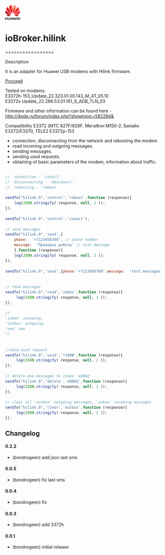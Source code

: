 ![Logo](admin/hilink.png)   
 
# ioBroker.hilink   
=================

Description

It is an adapter for Huawei USB modems with Hilink firmware.  

[Русский](https://github.com/bondrogeen/iobroker.hilink/blob/master/docs/ru/README.md)

Tested on modems:   
E3372h-153_Update_22.323.01.00.143_M_AT_05.10    
E3372s Update_22.286.53.01.161_S_ADB_TLN_03    

Firmware and other information can be found here - http://4pda.ru/forum/index.php?showtopic=582284&   

Compatibility E3372 (МТС 827F/829F, МегаФон M150-2, Билайн E3372/E3370, TELE2 E3372р-153

- connection, disconnecting from the network and rebooting the modem
- read incoming and outgoing messages.
- sending messages.
- sending ussd requests.
- obtaining of basic parameters of the modem, information about traffic.

```javascript

//  connection - 'conect', 
//  disconnecting - 'desconect' 
//  rebooting - 'reboot'

sendTo("hilink.0",'control','reboot',function (response){
    log(JSON.stringify( response, null, 2 ));
});

sendTo("hilink.0",'control','conect');

// send messages
sendTo("hilink.0",'send',{
    phone:  '+7123456789', // phone number
    message:  'Проверка работы' // test message
    },function (response){
    log(JSON.stringify( response, null, 2 ));
});

sendTo("hilink.0",'send',{phone:'+7123456789',message:  'test messages'});


// read messages
sendTo("hilink.0",'read','inbox',function (response){
     log(JSON.stringify( response, null, 2 ));
});

/*
'inbox' incoming, 
'outbox' outgoing, 
'new' new 
*/


//send ussd request
sendTo("hilink.0",'ussd','*100#',function (response){
     log(JSON.stringify( response, null, 2 ));
});

// delete one messages to index '40002'
sendTo("hilink.0",'delete','40002',function (response){
     log(JSON.stringify( response, null, 2 ));
});

// clear all 'outbox' outgoing messages, 'inbox' incoming messages
sendTo("hilink.0",'clear','outbox',function (response){
     log(JSON.stringify( response, null, 2 ));
});

```

## Changelog

#### 0.2.2
* (bondrogeen) add json last sms

#### 0.0.5
* (bondrogeen) fix last sms

#### 0.0.4
* (bondrogeen) fix

#### 0.0.3
* (bondrogeen) add 3372h

#### 0.0.1
* (bondrogeen) initial release
